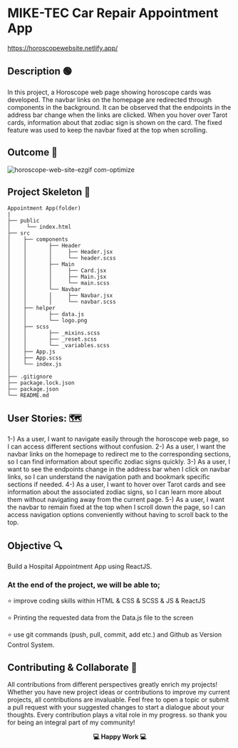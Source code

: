# MIKE-TEC Car Repair Appointment App

https://horoscopewebsite.netlify.app/

## Description 🟢

In this project, a Horoscope web page showing horoscope cards was developed. The navbar links on the homepage are redirected through components in the background. It can be observed that the endpoints in the address bar change when the links are clicked.
When you hover over Tarot cards, information about that zodiac sign is shown on the card. The fixed feature was used to keep the navbar fixed at the top when scrolling.

## Outcome 🎥

![horoscope-web-site-ezgif com-optimize](https://github.com/KadirTarti/KadirTarti/assets/150926891/37332d52-3033-4fc2-9823-cabaa879380c)


## Project Skeleton  👷

````
Appointment App(folder)
|
├── public
│     └── index.html
├── src
│    ├── components
│    │       ├── Header
│    │       │     ├── Header.jsx
│    │       │     └── header.scss
│    │       ├── Main
│    │       │     ├── Card.jsx
│    │       │     ├── Main.jsx
│    │       │     └── main.scss
│    │       └── Navbar
│    │       │     ├── Navbar.jsx
│    │       │     └── navbar.scss
│    ├── helper
│    │       ├── data.js
│    │       └── logo.png
│    ├── scss
│    │       ├── _mixins.scss
│    │       ├── _reset.scss
│    │       └── _variables.scss
│    ├── App.js
│    ├── App.scss
│    └── index.js
│
├── .gitignore
├── package.lock.json
├── package.json
└── README.md

````

## User Stories: 🗺️

1-) As a user, I want to navigate easily through the horoscope web page, so I can access different sections without confusion.
2-) As a user, I want the navbar links on the homepage to redirect me to the corresponding sections, so I can find information about specific zodiac signs quickly.
3-) As a user, I want to see the endpoints change in the address bar when I click on navbar links, so I can understand the navigation path and bookmark specific sections if needed.
4-) As a user, I want to hover over Tarot cards and see information about the associated zodiac signs, so I can learn more about them without navigating away from the current page.
5-) As a user, I want the navbar to remain fixed at the top when I scroll down the page, so I can access navigation options conveniently without having to scroll back to the top.

## Objective 🔍
Build a Hospital Appointment App using ReactJS.

### At the end of the project, we will be able to;

⭐ improve coding skills within HTML & CSS & SCSS & JS & ReactJS

⭐ Printing the requested data from the Data.js file to the screen

⭐ use git commands (push, pull, commit, add etc.) and Github as Version Control System.


## Contributing & Collaborate 💪

All contributions from different perspectives greatly enrich my projects! Whether you have new project ideas or contributions to improve my current projects, all contributions are invaluable. Feel free to open a topic or submit a pull request with your suggested changes to start a dialogue about your thoughts. Every contribution plays a vital role in my progress. so thank you for being an integral part of my community!


**<p align="center"> 💻 Happy Work 💻 </p>** 



